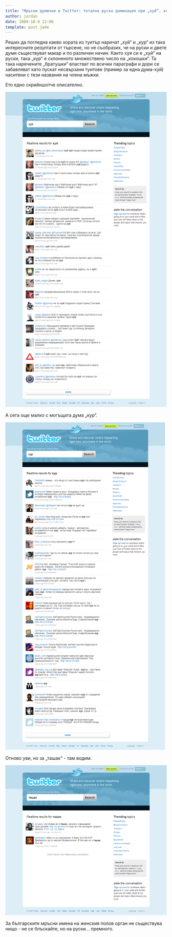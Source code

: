 ```yaml
---
title: "Мръсни думички в Twitter: тотална руска доминация при „хуй“, кокошките водят пред „кур“"
author: jordan
date: 2009-10-9 12:00
template: post.jade
---
```


Реших да погледна какво хората из туитър наричат „хуй“ и „кур“ из така
интересните резултати от търсене, но не съобразих, че на руски и двете
думи съществуват макар и по различен начин. Както хуя си е „хуй“ на
руски, така „кур“ е склоненото множествено число на „кокошки“. Та така
наречените „братушки“ властват по всички параграфи и дори се забавляват
като пускат несвързани туитове (пример за една дума-хуй) наситени с тези
названия на члена мъжки.

Ето едно скрийншотче описателно.

![Резултати от търсене за „Хуй“ в Туитър](huy.png)

А сега още малко с могъщата дума „кур“.

![Резултат от търсене в Туитър за думата „кур“](kur.png)

Отново уви, но за „ташак“ - там водим.

![Резултати от търсене в Туитър за думата „ташак“](tashak.png)

За българските мръсни имена на женския полов орган не съществува нищо -
не се блъскайте, но на руски... премного.
